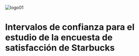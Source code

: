![logo01](https://user-images.githubusercontent.com/43790576/215233360-19ad9280-86f4-42aa-8090-f6dbec0a2fc6.JPG)

# Intervalos de confianza para el estudio de la encuesta de satisfacción de Starbucks
